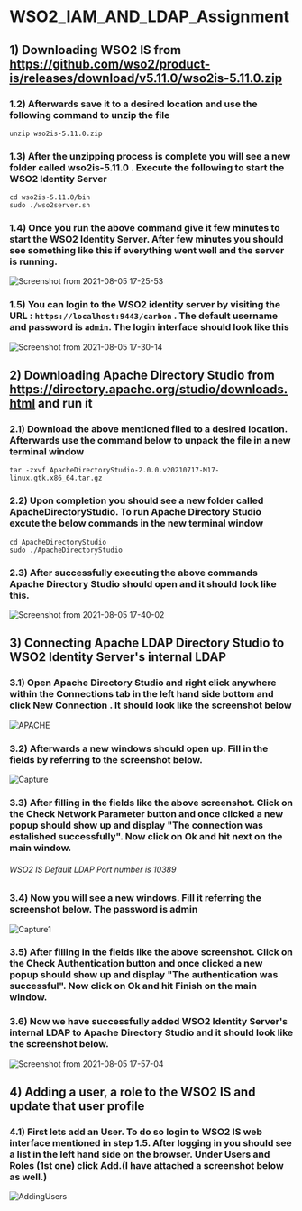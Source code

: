 # WSO2_IAM_AND_LDAP_Assignment

## 1) Downloading WSO2 IS from https://github.com/wso2/product-is/releases/download/v5.11.0/wso2is-5.11.0.zip

### 1.2) Afterwards save it to a desired location and use the following command to unzip the file

```
unzip wso2is-5.11.0.zip
```

### 1.3) After the unzipping process is complete you will see a new folder called wso2is-5.11.0 . Execute the following to start the WSO2 Identity Server

```
cd wso2is-5.11.0/bin
sudo ./wso2server.sh
```

### 1.4) Once you run the above command give it few minutes to start the WSO2 Identity Server. After few minutes you should see something like this if everything went well and the server is running.

![Screenshot from 2021-08-05 17-25-53](https://user-images.githubusercontent.com/75664650/128346054-4a16ad25-d63f-4f6e-8eb6-0bbb72667bed.png)

### 1.5) You can login to the WSO2 identity server by visiting the URL : ```https://localhost:9443/carbon``` . The default username and password is ```admin```. The login interface should look like this

![Screenshot from 2021-08-05 17-30-14](https://user-images.githubusercontent.com/75664650/128346405-bd4c1cdb-59cb-4de4-9df5-2cef67d958d4.png)

## 2) Downloading Apache Directory Studio from https://directory.apache.org/studio/downloads.html and run it

### 2.1) Download the above mentioned filed to a desired location. Afterwards use the command below to unpack the file in a new terminal window

```
tar -zxvf ApacheDirectoryStudio-2.0.0.v20210717-M17-linux.gtk.x86_64.tar.gz
```

### 2.2) Upon completion you should see a new folder called ApacheDirectoryStudio. To run Apache Directory Studio excute the below commands in the new terminal window

```
cd ApacheDirectoryStudio
sudo ./ApacheDirectoryStudio
```

### 2.3) After successfully executing the above commands Apache Directory Studio should open and it should look like this.

![Screenshot from 2021-08-05 17-40-02](https://user-images.githubusercontent.com/75664650/128347569-76fa8e80-347d-40c3-b0bb-2d0d33244c04.png)

## 3) Connecting Apache LDAP Directory Studio to WSO2 Identity Server's internal LDAP

### 3.1) Open Apache Directory Studio and right click anywhere within the Connections tab in the left hand side bottom and click New Connection . It should look like the screenshot below

![APACHE](https://user-images.githubusercontent.com/75664650/128348405-1c8698ab-f4a5-40c0-a41d-8f68d5285dd6.png)

### 3.2) Afterwards a new windows should open up. Fill in the fields by referring to the screenshot below. 

![Capture](https://user-images.githubusercontent.com/75664650/128348732-e8ea0cf7-0f73-4c26-99cc-ea3da1829d67.PNG)

### 3.3) After filling in the fields like the above screenshot. Click on the Check Network Parameter button and once clicked a new popup should show up and display "The connection was estalished successfully". Now click on Ok and hit next on the main window.

###### WSO2 IS Default LDAP Port number is 10389

### 3.4) Now you will see a new windows. Fill it referring the screenshot below. The password is admin

![Capture1](https://user-images.githubusercontent.com/75664650/128349294-0c451655-c839-4714-8127-0964993db507.PNG)

### 3.5) After filling in the fields like the above screenshot. Click on the Check Authentication button and once clicked a new popup should show up and display "The authentication was successful". Now click on Ok and hit Finish on the main window.

### 3.6) Now we have successfully added WSO2 Identity Server's internal LDAP to Apache Directory Studio and it should look like the screenshot below.

![Screenshot from 2021-08-05 17-57-04](https://user-images.githubusercontent.com/75664650/128349765-3307207e-06fd-468e-892a-e2d631334f72.png)

## 4) Adding a user, a role to the WSO2 IS and update that user profile 

### 4.1) First lets add an User. To do so login to WSO2 IS web interface mentioned in step 1.5. After logging in you should see a list in the left hand side on the browser. Under Users and Roles (1st one) click Add.(I have attached a screenshot below as well.)

![AddingUsers](https://user-images.githubusercontent.com/75664650/128352404-a9205779-0bd3-44a9-90d8-6f0364bb3da6.png)



